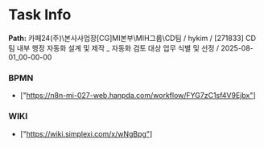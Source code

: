 # Task Info

**Path:** 카페24(주)\본사사업장\[CG]MI본부\MIH그룹\CD팀 / hykim / [271833] CD팀 내부 행정 자동화 설계 및 제작 _ 자동화 검토 대상 업무 식별 및 선정 / 2025-08-01_00-00-00

### BPMN
- ["https://n8n-mi-027-web.hanpda.com/workflow/FYG7zC1sf4V9Ejbx"]

### WIKI
- ["https://wiki.simplexi.com/x/wNgBpg"]

